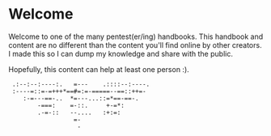 # Welcome
Welcome to one of the many pentest(er/ing) handbooks. This handbook and content are no different than the content you'll find online by other creators. I made this so I can dump my knowledge and share with the public.

Hopefully, this content can help at least one person :).
```   
 .:--:--:----:.   =---    .::::--:----. 
 :----=::=-=+++*==#=:=-=====--==::++=-  
    :-=---==-..  *=---...::=*==-==-.    
        -===:    =-::.     +-=*:        
        .-=-::   --....   :+:=:         
                  =-                    
                   -                      
```

